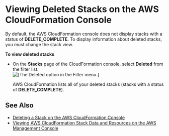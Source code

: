 # Viewing Deleted Stacks on the AWS CloudFormation Console<a name="cfn-console-view-deleted-stacks"></a>

By default, the AWS CloudFormation console does not display stacks with a status of **DELETE\_COMPLETE**\. To display information about deleted stacks, you must change the stack view\.

**To view deleted stacks**
+ On the **Stacks** page of the CloudFormation console, select **Deleted** from the filter list\.  
![\[The Deleted option in the Filter menu.\]](http://docs.aws.amazon.com/AWSCloudFormation/latest/UserGuide/images/console-stacks-filter-deleted.png)

  AWS CloudFormation lists all of your deleted stacks \(stacks with a status of **DELETE\_COMPLETE**\)\.

## See Also<a name="cfn-console-view-deleted-stacks-seealso"></a>
+ [Deleting a Stack on the AWS CloudFormation Console](cfn-console-delete-stack.md)
+ [Viewing AWS CloudFormation Stack Data and Resources on the AWS Management Console](cfn-console-view-stack-data-resources.md)